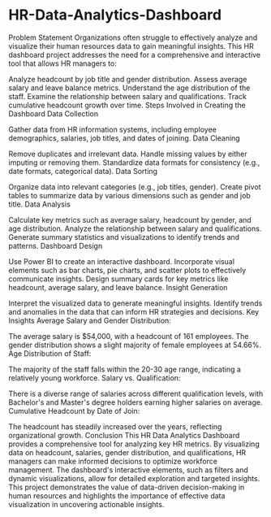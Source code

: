 # HR-Data-Analytics-Dashboard

Problem Statement
Organizations often struggle to effectively analyze and visualize their human resources data to gain meaningful insights. This HR dashboard project addresses the need for a comprehensive and interactive tool that allows HR managers to:

Analyze headcount by job title and gender distribution.
Assess average salary and leave balance metrics.
Understand the age distribution of the staff.
Examine the relationship between salary and qualifications.
Track cumulative headcount growth over time.
Steps Involved in Creating the Dashboard
Data Collection

Gather data from HR information systems, including employee demographics, salaries, job titles, and dates of joining.
Data Cleaning

Remove duplicates and irrelevant data.
Handle missing values by either imputing or removing them.
Standardize data formats for consistency (e.g., date formats, categorical data).
Data Sorting

Organize data into relevant categories (e.g., job titles, gender).
Create pivot tables to summarize data by various dimensions such as gender and job title.
Data Analysis

Calculate key metrics such as average salary, headcount by gender, and age distribution.
Analyze the relationship between salary and qualifications.
Generate summary statistics and visualizations to identify trends and patterns.
Dashboard Design

Use Power BI to create an interactive dashboard.
Incorporate visual elements such as bar charts, pie charts, and scatter plots to effectively communicate insights.
Design summary cards for key metrics like headcount, average salary, and leave balance.
Insight Generation

Interpret the visualized data to generate meaningful insights.
Identify trends and anomalies in the data that can inform HR strategies and decisions.
Key Insights
Average Salary and Gender Distribution:

The average salary is $54,000, with a headcount of 161 employees.
The gender distribution shows a slight majority of female employees at 54.66%.
Age Distribution of Staff:

The majority of the staff falls within the 20-30 age range, indicating a relatively young workforce.
Salary vs. Qualification:

There is a diverse range of salaries across different qualification levels, with Bachelor's and Master's degree holders earning higher salaries on average.
Cumulative Headcount by Date of Join:

The headcount has steadily increased over the years, reflecting organizational growth.
Conclusion
This HR Data Analytics Dashboard provides a comprehensive tool for analyzing key HR metrics. By visualizing data on headcount, salaries, gender distribution, and qualifications, HR managers can make informed decisions to optimize workforce management. The dashboard's interactive elements, such as filters and dynamic visualizations, allow for detailed exploration and targeted insights. This project demonstrates the value of data-driven decision-making in human resources and highlights the importance of effective data visualization in uncovering actionable insights.

